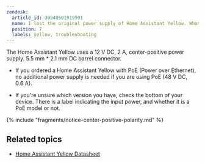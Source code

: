 ```yaml
---
zendesk:
  article_id: 30540501919901
  name: I lost the original power supply of Home Assistant Yellow. What type do I need to get?
  position: 7
  labels: yellow, troubleshooting
---
```


The Home Assistant Yellow uses a 12&nbsp;V&nbsp;DC, 2&nbsp;A, center-positive power supply. 5.5 mm * 2.1 mm DC barrel connector.

- If you ordered a Home Assistant Yellow with PoE (Power over Ethernet), no additional power supply is needed if you are using PoE (48&nbsp;V&nbsp;DC, 0.6&nbsp;A).

- If you're unsure which version you have, check the bottom of your device. There is a label indicating the input power, and whether it is a PoE model or not.

{% include "fragments/notice-center-positive-polarity.md" %}

## Related topics

- [Home Assistant Yellow Datasheet](/hc/en-us/articles/26537153454109)
